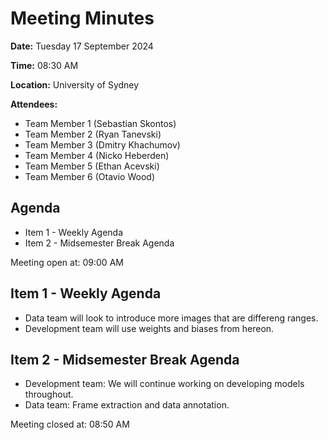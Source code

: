 # Meeting Minutes

**Date:** Tuesday 17 September 2024

**Time:** 08:30 AM

**Location:** University of Sydney

**Attendees:**

* Team Member 1 (Sebastian Skontos)
* Team Member 2 (Ryan Tanevski)
* Team Member 3 (Dmitry Khachumov)
* Team Member 4 (Nicko Heberden)
* Team Member 5 (Ethan Acevski)
* Team Member 6 (Otavio Wood)

## Agenda

* Item 1 - Weekly Agenda
* Item 2 - Midsemester Break Agenda

Meeting open at: 09:00 AM

## Item 1 - Weekly Agenda
* Data team will look to introduce more images that are differeng ranges.
* Development team will use weights and biases from hereon.

## Item 2 - Midsemester Break Agenda
* Development team: We will continue working on developing models throughout.
* Data team: Frame extraction and data annotation.


Meeting closed at:  08:50 AM
